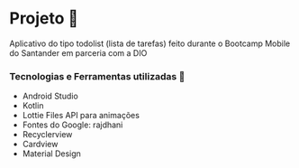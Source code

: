 #   Projeto :iphone:
Aplicativo do tipo todolist (lista de tarefas) feito durante o Bootcamp Mobile do Santander em parceria com a DIO

### Tecnologias e Ferramentas utilizadas :robot: 
- Android Studio
- Kotlin
- Lottie Files API para animações
- Fontes do Google: rajdhani
- Recyclerview
- Cardview
- Material Design
